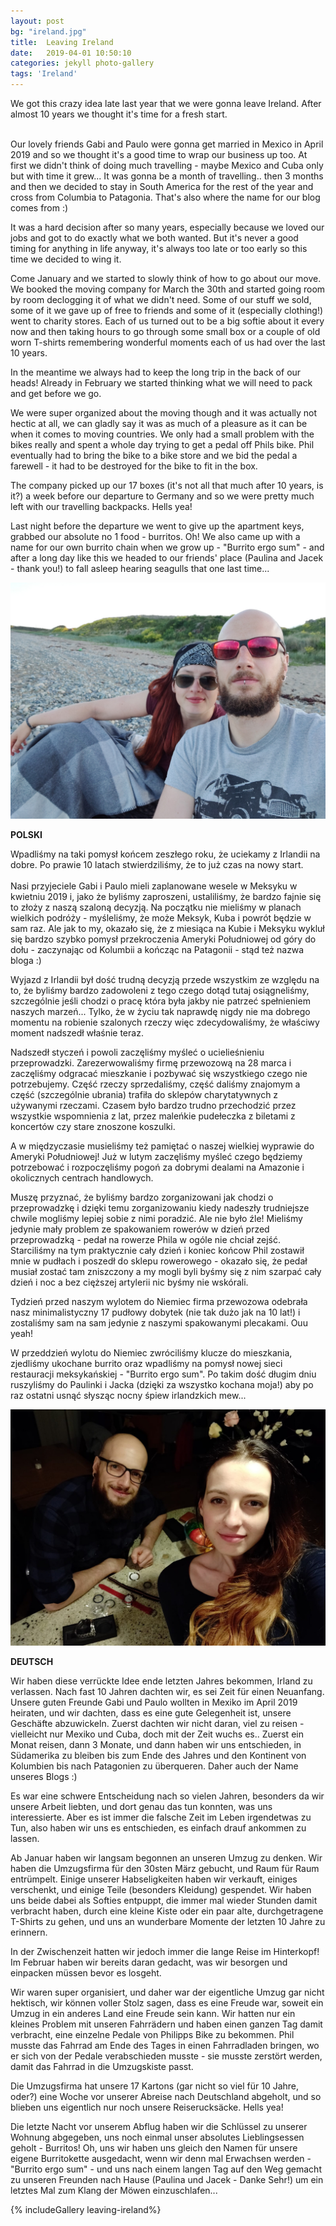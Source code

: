 ```yaml
---
layout: post
bg: "ireland.jpg"
title:  Leaving Ireland
date:   2019-04-01 10:50:10 
categories: jekyll photo-gallery
tags: 'Ireland'
---
```



We got this crazy idea late last year that we were gonna leave Ireland. After almost 10 years we thought it's time for a fresh start.<br><br>


Our lovely friends Gabi and Paulo were gonna get married in Mexico in April 2019 and so we thought it's a good time to wrap our business up too. At first we didn't think of doing much travelling - maybe Mexico and Cuba only but with time it grew... It was gonna be a month of travelling.. then 3 months and then we decided to stay in South America for the rest of the year and cross from Columbia to Patagonia. That's also where the name for our blog comes from :)<br>

It was a hard decision after so many years, especially because we loved our jobs and got to do exactly what we both wanted. But it's never a good timing for anything in life anyway, it's always too late or too early so this time we decided to wing it.<br>

Come January and we started to slowly think of how to go about our move. We booked the moving company for March the 30th and started going room by room declogging it of what we didn't need. Some of our stuff we sold, some of it we gave up of free to friends and some of it (especially clothing!) went to charity stores. Each of us turned out to be a big softie about it every now and then taking hours to go through some small box or a couple of old worn T-shirts remembering wonderful moments each of us had over the last 10 years.<br>

In the meantime we always had to keep the long trip in the back of our heads! Already in February we started thinking what we will need to pack and get before we go.<br>

We were super organized about the moving though and it was actually not hectic at all, we can gladly say it was as much of a pleasure as it can be when it comes to moving countries. We only had a small problem with the bikes really and spent a whole day trying to get a pedal off Phils bike. Phil eventually had to bring the bike to a bike store and we bid the pedal a farewell - it had to be destroyed for the bike to fit in the box. <br>

The company picked up our 17 boxes (it's not all that much after 10 years, is it?) a week before our departure to Germany and so we were pretty much left with our travelling backpacks. Hells yea!<br>

Last night before the departure we went to give up the apartment keys, grabbed our absolute no 1 food - burritos. Oh! We also came up with a name for our own burrito chain when we grow up - "Burrito ergo sum" - and after a long day like this we headed to our friends' place (Paulina and Jacek - thank you!) to fall asleep hearing seagulls that one last time...<br>

![Raodtripping](/assets/images/posts/leaving-ireland/roadtripping.jpg)

<b>POLSKI</b>

Wpadliśmy na taki pomysł końcem zeszłego roku, że uciekamy z Irlandii na dobre. Po prawie 10 latach stwierdziliśmy, że to już czas na nowy start.<br><br>
Nasi przyjeciele Gabi i Paulo mieli zaplanowane wesele w Meksyku w kwietniu 2019 i, jako że byliśmy zaproszeni, ustaliliśmy, że bardzo fajnie się to złoży z naszą szaloną decyzją. Na początku nie mieliśmy w planach wielkich podróży - myśleliśmy, że może Meksyk, Kuba i powrót będzie w sam raz. Ale jak to my, okazało się, że z miesiąca na Kubie i Meksyku wykluł się bardzo szybko pomysł przekroczenia Ameryki Południowej od góry do dołu - zaczynając od Kolumbii a kończąc na Patagonii - stąd też nazwa bloga :) <br>

Wyjazd z Irlandii był dość trudną decyzją przede wszystkim ze względu na to, że byliśmy bardzo zadowoleni z tego czego dotąd tutaj osiągneliśmy, szczególnie jeśli chodzi o pracę która była jakby nie patrzeć spełnieniem naszych marzeń... Tylko, że w życiu tak naprawdę nigdy nie ma dobrego momentu na robienie szalonych rzeczy więc zdecydowaliśmy, że właściwy moment nadszedł właśnie teraz.<br>

Nadszedł styczeń i powoli zaczęliśmy myśleć o ucielieśnieniu przeprowadzki. Zarezerwowaliśmy firmę przewozową na 28 marca i zaczęliśmy odgracać mieszkanie i pozbywać się wszystkiego czego nie potrzebujemy. Część rzeczy sprzedaliśmy, część daliśmy znajomym a część (szczególnie ubrania) trafiła do sklepów charytatywnych z używanymi rzeczami. Czasem było bardzo trudno przechodzić przez wszystkie wspomnienia z lat, przez maleńkie pudełeczka z biletami z koncertów czy stare znoszone koszulki.<br>

A w międzyczasie musieliśmy też pamiętać o naszej wielkiej wyprawie do Ameryki Południowej! Już w lutym zaczęliśmy myśleć czego będziemy potrzebować i rozpoczęliśmy pogoń za dobrymi dealami na Amazonie i okolicznych centrach handlowych.<br>

Muszę przyznać, że byliśmy bardzo zorganizowani jak chodzi o przeprowadzkę i dzięki temu zorganizowaniu kiedy nadeszły trudniejsze chwile mogliśmy lepiej sobie z nimi poradzić. Ale nie było źle! Mieliśmy jedynie mały problem ze spakowaniem rowerów w dzień przed przeprowadzką - pedał na rowerze Phila w ogóle nie chciał zejść. Starciliśmy na tym praktycznie cały dzień i koniec końcow Phil zostawił mnie w pudłach i poszedł do sklepu rowerowego - okazało się, że pedał musiał zostać tam zniszczony a my mogli byli byśmy się z nim szarpać cały dzień i noc a bez cięższej artylerii nic byśmy nie wskórali.<br>

Tydzień przed naszym wylotem do Niemiec firma przewozowa odebrała nasz minimalistyczny 17 pudłowy dobytek (nie tak dużo jak na 10 lat!) i zostaliśmy sam na sam jedynie z naszymi spakowanymi plecakami. Ouu yeah!<br>

W przeddzień wylotu do Niemiec zwróciliśmy klucze do mieszkania, zjedliśmy ukochane burrito oraz wpadliśmy na pomysł nowej sieci restauracji meksykańskiej - "Burrito ergo sum". Po takim dość długim dniu ruszyliśmy do Paulinki i Jacka (dzięki za wszystko kochana moja!) aby po raz ostatni usnąć słysząc nocny śpiew irlandzkich mew... 

![Raodtripping](/assets/images/posts/leaving-ireland/watch.jpg)

<b>DEUTSCH</b>

Wir haben diese verrückte Idee ende letzten Jahres bekommen, Irland zu verlassen. Nach fast 10 Jahren dachten wir, es sei Zeit für einen Neuanfang.
Unsere guten Freunde Gabi und Paulo wollten in Mexiko im April 2019 heiraten, und wir dachten, dass es eine gute Gelegenheit ist, unsere Geschäfte abzuwickeln. Zuerst dachten wir nicht daran, viel zu reisen - vielleicht nur Mexiko und Cuba, doch mit der Zeit wuchs es.. Zuerst ein Monat reisen, dann 3 Monate, und dann haben wir uns entschieden, in Südamerika zu bleiben bis zum Ende des Jahres und den Kontinent von Kolumbien bis nach Patagonien zu überqueren. Daher auch der Name unseres Blogs :)<br>

Es war eine schwere Entscheidung nach so vielen Jahren, besonders da wir unsere Arbeit liebten, und dort genau das tun konnten, was uns interessierte. Aber es ist immer die falsche Zeit im Leben irgendetwas zu Tun, also haben wir uns es entschieden, es einfach drauf ankommen zu lassen.<br>

Ab Januar haben wir langsam begonnen an unseren Umzug zu denken. Wir haben die Umzugsfirma für den 30sten März gebucht, und Raum für Raum entrümpelt. Einige unserer Habseligkeiten haben wir verkauft, einiges verschenkt, und einige Teile (besonders Kleidung) gespendet. Wir haben uns beide dabei als Softies entpuppt, die immer mal wieder Stunden damit verbracht haben, durch eine kleine Kiste oder ein paar alte, durchgetragene T-Shirts zu gehen, und uns an wunderbare Momente der letzten 10 Jahre zu erinnern.

In der Zwischenzeit hatten wir jedoch immer die lange Reise im Hinterkopf! Im Februar haben wir bereits daran gedacht, was wir besorgen und einpacken müssen bevor es losgeht.<br>

Wir waren super organisiert, und daher war der eigentliche Umzug gar nicht hektisch, wir können voller Stolz sagen, dass es eine Freude war, soweit ein Umzug in ein anderes Land eine Freude sein kann. Wir hatten nur ein kleines Problem mit unseren Fahrrädern und haben einen ganzen Tag damit verbracht, eine einzelne Pedale von Philipps Bike zu bekommen. Phil musste das Fahrrad am Ende des Tages in einen Fahrradladen bringen, wo er sich von der Pedale verabschieden musste - sie musste zerstört werden, damit das Fahrrad in die Umzugskiste passt.<br>

Die Umzugsfirma hat unsere 17 Kartons (gar nicht so viel für 10 Jahre, oder?) eine Woche vor unserer Abreise nach Deutschland abgeholt, und so blieben uns eigentlich nur noch unsere Reiserucksäcke. Hells yea!<br>

Die letzte Nacht vor unserem Abflug haben wir die Schlüssel zu unserer Wohnung abgegeben, uns noch einmal unser absolutes Lieblingsessen geholt - Burritos! Oh, uns wir haben uns gleich den Namen für unsere eigene Burritokette ausgedacht, wenn wir denn mal Erwachsen werden - "Burrito ergo sum" - und uns nach einem langen Tag auf den Weg gemacht zu unseren Freunden nach Hause (Paulina und Jacek - Danke Sehr!) um ein letztes Mal zum Klang der Möwen einzuschlafen...<br>

{% includeGallery leaving-ireland%}